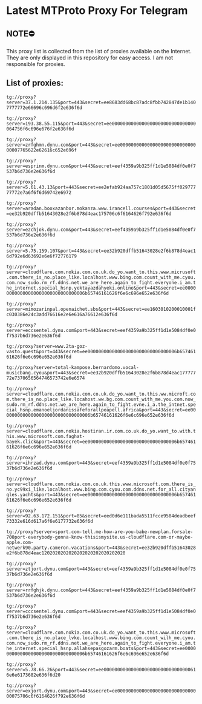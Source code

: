 # Latest MTProto Proxy For Telegram

## NOTE⛔

This proxy list is collected from the list of proxies available on the Internet. They are only displayed in this repository for easy access. I am not responsible for proxies.

## List of proxies:

`tg://proxy?server=37.1.214.135&port=443&secret=ee8683dd68bc87adc8fbb742847de1b1407777772e66696c696d6f2e636f6d`

`tg://proxy?server=193.38.55.115&port=443&secret=ee0000000000000000000000000000000064756f6c696e676f2e636f6d`

`tg://proxy?server=zrfghmn.dynu.com&port=443&secret=ee000000000000000000000000000000007765622e62616c652e696f`

`tg://proxy?server=esprinm.dynu.com&port=443&secret=eef4359a9b325ff1d1e5084df0e0f7537b6d736e2e636f6d`

`tg://proxy?server=5.61.43.13&port=443&secret=ee2efab924aa757c1801d05d5675ff02977777772e7a6f6f6d69742e6972`

`tg://proxy?server=aradan.booxazanbor.mokanza.www.irancell.courses&port=443&secret=ee32b920dffb51643028e2f6b878d4eac175706c6f6164626f792e636f6d`

`tg://proxy?server=ezchjok.dynu.com&port=443&secret=eef4359a9b325ff1d1e5084df0e0f7537b6d736e2e636f6d`

`tg://proxy?server=5.75.159.107&port=443&secret=ee32b920dffb51643028e2f6b878d4eac16d792e6d63692e6e6f72776179`

`tg://proxy?server=cloudflare.com.nokia.com.co.uk.do_yo.want_to.this.www.micrusoft.com.there_is_no.place_like.localhost.www.bing.com.count_with_me.cyou.com.now_sudo.rm_rf.ddns.net.we_are_here.again_to_fight.everyone.i_am.the_internet.special_hsnp.yektayazdahyeki.online&port=443&secret=ee000000000000000000000000000000006b65746161626f6e6c696e652e636f6d`

`tg://proxy?server=mimozarinpal.openaichet.sbs&port=443&secret=ee1603010200010001fc030386e24c3add76616e2e6e616a76612e636f6d`

`tg://proxy?server=eccsentel.dynu.com&port=443&secret=eef4359a9b325ff1d1e5084df0e0f7537b6d736e2e636f6d`

`tg://proxy?server=www.2ta-goz-vasto.quest&port=443&secret=ee000000000000000000000000000000006b65746161626f6e6c696e652e636f6d`

`tg://proxy?server=total-kampose.bernardomo.vocal-musicbang.cyou&port=443&secret=ee32b920dffb51643028e2f6b878d4eac17777772e7370656564746573742e6e6574`

`tg://proxy?server=cloudflare.com.nokia.com.co.uk.do_yo.want_to.this.ww.microft.com.there_is_no.place_like.locahost.ww.bg.com.count_with_me.you.com.now_sudo.rm_rf.ddns.net.we_are_here.again_to_fight.evne.i_a.the_intnet.special_hsnp.emanoeljordanissafeforallpeapell.africa&port=443&secret=ee000000000000000000000000000000006b65746161626f6e6c696e652e636f6d`

`tg://proxy?server=cloudflare.com.nokia.hostiran.ir.com.co.uk.do_yo.want_to.with.this.www.microsoft.com.faghat-bayek.click&port=443&secret=ee000000000000000000000000000000006b65746161626f6e6c696e652e636f6d`

`tg://proxy?server=ihrzad.dynu.com&port=443&secret=eef4359a9b325ff1d1e5084df0e0f7537b6d736e2e636f6d`

`tg://proxy?server=cloudflare.com.nokia.com.co.uk.this.www.microsoft.com.there_is_no.yc99xi_like.localhost.www.bing.com.cyou.com.ddns.net.for_all.cityangles.yachts&port=443&secret=ee000000000000000000000000000000006b65746161626f6e6c696e652e636f6d`

`tg://proxy?server=92.63.172.151&port=85&secret=eed0d6e111bada5511fcce9584deadbeef73332e616d617a6f6e6177732e636f6d`

`tg://proxy?server=sport.com-tell.me-how-are-you-babe-newplan.forsale-700port-everybody-gonna-know-thisismysite.us-cloudflare.com-or-maybe-apple.com-netwerk90.party.cameron.vacations&port=443&secret=ee32b920dffb51643028e2f6b878d4eac1202020202020202020202020202020`

`tg://proxy?server=ztjort.dynu.com&port=443&secret=eef4359a9b325ff1d1e5084df0e0f7537b6d736e2e636f6d`

`tg://proxy?server=rrfghjk.dynu.com&port=443&secret=eef4359a9b325ff1d1e5084df0e0f7537b6d736e2e636f6d`

`tg://proxy?server=cccsentel.dynu.com&port=443&secret=eef4359a9b325ff1d1e5084df0e0f7537b6d736e2e636f6d`

`tg://proxy?server=cloudflare.com.nokia.com.co.uk.do_yo.want_to.this.www.microsoft.com.there_is_no.place_lvke.localhost.www.bing.com.count_wilh_me.cyou.com.now_sudo.rm_rf.ddns.net.we_are_here.again_to_fight.everyone.i_am.the_internet.special_hsnp.allahsepasgozarm.boats&port=443&secret=ee000000000000000000000000000000006b65746161626f6e6c696e652e636f6d`

`tg://proxy?server=5.78.66.26&port=443&secret=ee00000000000000000000000000000000616e6e6173682e636f6d20`

`tg://proxy?server=exjort.dynu.com&port=443&secret=ee0000000000000000000000000000000075706c6f6164626f792e636f6d`

